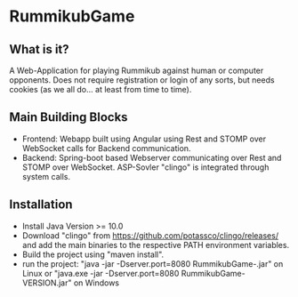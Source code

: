 # RummikubGame

## What is it?
A Web-Application for playing Rummikub against human or computer opponents. Does not require registration or login of any sorts, but needs cookies (as we all do... at least from time to time).

## Main Building Blocks
* Frontend: Webapp built using Angular using Rest and STOMP over WebSocket calls for Backend communication.
* Backend: Spring-boot based Webserver communicating over Rest and STOMP over WebSocket. ASP-Sovler "clingo" is integrated through system calls.

## Installation

* Install Java Version >= 10.0
* Download "clingo" from https://github.com/potassco/clingo/releases/ and add the main binaries to the respective PATH environment variables. 
* Build the project using "maven install".
* run the project: "java -jar -Dserver.port=8080 RummikubGame-<VERSION>.jar" on Linux or "java.exe -jar -Dserver.port=8080 RummikubGame-VERSION.jar" on Windows
